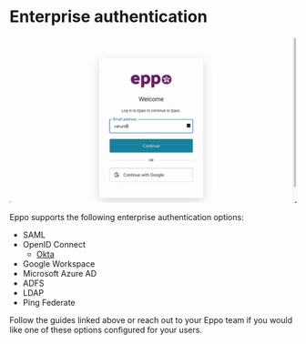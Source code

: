 # Enterprise authentication

![Logging in with Okta](../../static/img/reference/okta.gif)

Eppo supports the following enterprise authentication options:

- SAML
- OpenID Connect
    - [Okta](./okta)
- Google Workspace
- Microsoft Azure AD
- ADFS
- LDAP
- Ping Federate

Follow the guides linked above or reach out to your Eppo team if you would like one of these options configured for your users.